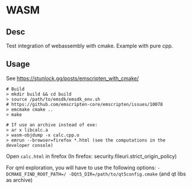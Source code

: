 # WASM

## Desc

Test integration of webassembly with cmake. Example with pure cpp.

## Usage

See https://stunlock.gg/posts/emscripten_with_cmake/

```shell
# Build
> mkdir build && cd build
> source /path/to/emsdk/emsdk_env.sh
# https://github.com/emscripten-core/emscripten/issues/10078
> emcmake cmake ..
> make

# If use an archive instead of exe:
> ar x libcalc.a
> wasm-objdump -x calc.cpp.o
> emrun --browser=firefox *.html (see the computations in the developer console)
```

Open `calc.html` in firefox (In firefox: security.fileuri.strict_origin_policy)

For qml exploration, you will have to use the following options: `-DCMAKE_FIND_ROOT_PATH=/ -DQt5_DIR=/path/to/qt5config.cmake` (and qt libs as archive)
